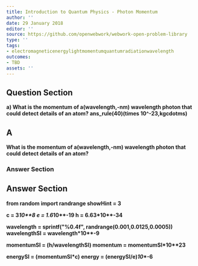 ```yaml
---
title: Introduction to Quantum Physics - Photon Momentum
author: ''
date: 29 January 2018
editor: ''
source: https://github.com/openwebwork/webwork-open-problem-library
type: ''
tags:
- electromagneticenergylightmomentumquantumradiationwavelength
outcomes:
- TBD
assets: ''
---
```


## Question Section 

<b>
 
a) What is the momentum of a(wavelength,-nm) wavelength photon that could detect details of an atom?
ans_rule(40)(times 10^-23,kgcdotms)

## A
What is the momentum of a(wavelength,-nm) wavelength photon that could detect details of an atom?
### Answer Section


## Answer Section

from random import randrange
showHint = 3

c = 3*10**8
e = 1.6*10**-19
h = 6.63*10**-34

wavelength = sprintf("%0.4f", randrange(0.001,0.0125,0.0005))
wavelengthSI = wavelength*10**-9

momentumSI = (h/wavelengthSI)
momentum = momentumSI*10**23

energySI = (momentumSI*c)
energy = (energySI/e)*10**-6